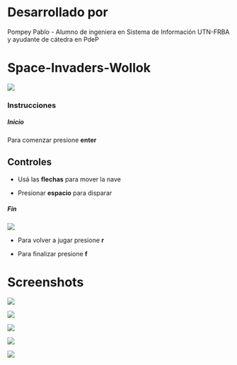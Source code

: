 # Desarrollado por
Pompey Pablo - Alumno de ingeniera en Sistema de Información UTN-FRBA y ayudante de cátedra en PdeP

# Space-Invaders-Wollok

 ![](https://github.com/jyp2712/Space-Invaders-Wollok/blob/master/SpaceInvaders/src/res/PantallaPrincipal.PNG)
 
 ### Instrucciones

##### Inicio
Para comenzar presione **enter** 


 ## Controles
- Usá las **flechas** para mover la nave

- Presionar **espacio** para disparar

##### Fin
 ![](https://github.com/jyp2712/Space-Invaders-Wollok/blob/master/SpaceInvaders/src/res/gameover.jpg)

- Para volver a jugar presione **r**

- Para finalizar presione **f**


# Screenshots
![](https://github.com/jyp2712/Space-Invaders-Wollok/blob/master/SpaceInvaders/src/ScreenShots/inicio.png)

![](https://github.com/jyp2712/Space-Invaders-Wollok/blob/master/SpaceInvaders/src/ScreenShots/level1.png)

![](https://github.com/jyp2712/Space-Invaders-Wollok/blob/master/SpaceInvaders/src/ScreenShots/level1_funcionando.png)

![](https://github.com/jyp2712/Space-Invaders-Wollok/blob/master/SpaceInvaders/src/ScreenShots/level2.png)

![](https://github.com/jyp2712/Space-Invaders-Wollok/blob/master/SpaceInvaders/src/ScreenShots/perdedor.png)


